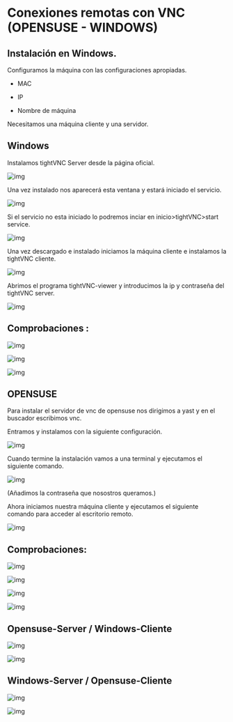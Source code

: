 # Conexiones remotas con VNC (OPENSUSE - WINDOWS)

## Instalación en Windows.

Configuramos la máquina con las configuraciones apropiadas.

* MAC

* IP

* Nombre de máquina

Necesitamos una máquina cliente y una servidor.

## Windows

Instalamos tightVNC Server desde la página oficial.

![img](./imagenes/windows-captura.png)

Una vez instalado nos aparecerá esta ventana y estará iniciado el servicio.

![img](./imagenes/windows-captura2.png)

Si el servicio no esta iniciado lo podremos inciar en inicio>tightVNC>start service.

![img](./imagenes/windows-configura3.png)

Una vez descargado e instalado iniciamos la máquina cliente e instalamos la tightVNC cliente.

![img](./imagenes/windows-cliente-vnc.png)

Abrimos el programa tightVNC-viewer y introducimos la ip y contraseña del tightVNC server.

![img](./imagenes/windows-viewer.png)

## Comprobaciones :

![img](./imagenes/windows-comprobacion.png)


![img](./imagenes/windows-netstat.png)


![img](./imagenes/nmap-windows.png)

## OPENSUSE

Para instalar el servidor de vnc de opensuse nos dirigimos a yast y en el buscador escribimos vnc.

Entramos y instalamos con la siguiente configuración.

![img](./imagenes/opensuse1.1.png)

Cuando termine la instalación vamos a una terminal y ejecutamos el siguiente comando.

![img](./imagenes/opensuse1.png)

(Añadimos la contraseña que nosostros queramos.)

Ahora iniciamos nuestra máquina cliente y ejecutamos el siguiente comando para acceder al escritorio remoto.

![img](./imagenes/opensuse2.png)

## Comprobaciones:

![img](./imagenes/opensuse5.png)

![img](./imagenes/opensuse3.png)

![img](./imagenes/opensuse7.png)

![img](./imagenes/nmap-opensuse.png)

## Opensuse-Server / Windows-Cliente

![img](./imagenes/opensuse-windows-comp1.png)

![img](./imagenes/opensuse-windows-comp2.png)

## Windows-Server / Opensuse-Cliente

![img](./imagenes/windows-opensuse.png)

![img](./imagenes/netstat-nwindows.png)
